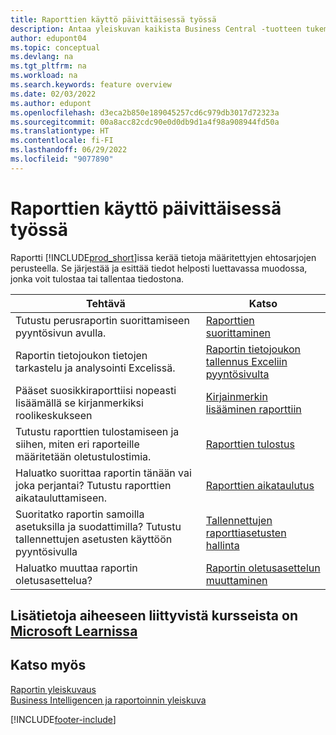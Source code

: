 ```yaml
---
title: Raporttien käyttö päivittäisessä työssä
description: Antaa yleiskuvan kaikista Business Central -tuotteen tukemista Business Intelligence- ja raportointiominaisuuksista.
author: edupont04
ms.topic: conceptual
ms.devlang: na
ms.tgt_pltfrm: na
ms.workload: na
ms.search.keywords: feature overview
ms.date: 02/03/2022
ms.author: edupont
ms.openlocfilehash: d3eca2b850e189045257cd6c979db3017d72323a
ms.sourcegitcommit: 00a8acc82cdc90e0d0db9d1a4f98a908944fd50a
ms.translationtype: HT
ms.contentlocale: fi-FI
ms.lasthandoff: 06/29/2022
ms.locfileid: "9077890"
---
```

# <a name="use-reports-in-daily-work"></a>Raporttien käyttö päivittäisessä työssä

Raportti [!INCLUDE[prod_short](includes/prod_short.md)]issa kerää tietoja määritettyjen ehtosarjojen perusteella. Se järjestää ja esittää tiedot helposti luettavassa muodossa, jonka voit tulostaa tai tallentaa tiedostona.  

| Tehtävä | Katso |
| --- | --- |
| Tutustu perusraportin suorittamiseen pyyntösivun avulla. | [Raporttien suorittaminen](ui-work-report.md) |
| Raportin tietojoukon tietojen tarkastelu ja analysointi Excelissä. | [Raportin tietojoukon tallennus Exceliin pyyntösivulta](/dynamics365-release-plan/2021wave1/smb/dynamics365-business-central/save-report-dataset-excel-request-page) |
| Pääset suosikkiraporttiisi nopeasti lisäämällä se kirjanmerkiksi roolikeskukseen | [Kirjainmerkin lisääminen raporttiin](ui-bookmarks.md) |
| Tutustu raporttien tulostamiseen ja siihen, miten eri raporteille määritetään oletustulostimia. | [Raporttien tulostus](ui-specify-printer-selection-reports.md#default) |
| Haluatko suorittaa raportin tänään vai joka perjantai? Tutustu raporttien aikatauluttamiseen. | [Raporttien aikataulutus](ui-work-report.md#ScheduleReport) |
| Suoritatko raportin samoilla asetuksilla ja suodattimilla? Tutustu tallennettujen asetusten käyttöön pyyntösivulla | [Tallennettujen raporttiasetusten hallinta](reports-saving-reusing-settings.md)|
| Haluatko muuttaa raportin oletusasettelua? | [Raportin oletusasettelun muuttaminen](ui-how-change-layout-currently-used-report.md) |

## <a name="see-related-training-at-microsoft-learn"></a>Lisätietoja aiheeseen liittyvistä kursseista on [Microsoft Learnissa](/learn/paths/setup-reporting-dynamics-365-business-central/)

## <a name="see-also"></a>Katso myös

[Raportin yleiskuvaus](reports-available-reports.md)  
[Business Intelligencen ja raportoinnin yleiskuva](ui-work-report.md)


[!INCLUDE[footer-include](includes/footer-banner.md)]
